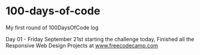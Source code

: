 # 100-days-of-code
My first round of 100DaysOfCode log

Day 01 - Friday September 21st
  starting the challenge today, Finished all the Responsive Web Design Projects at www.freecodecamp.com
